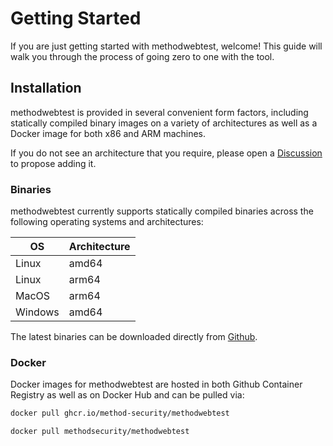 # Getting Started

If you are just getting started with methodwebtest, welcome! This guide will walk you through the process of going zero to one with the tool.

## Installation

methodwebtest is provided in several convenient form factors, including statically compiled binary images on a variety of architectures as well as a Docker image for both x86 and ARM machines.

If you do not see an architecture that you require, please open a [Discussion](https://method-security.github.io/community/contribute/discussions.html) to propose adding it.

### Binaries

methodwebtest currently supports statically compiled binaries across the following operating systems and architectures:

| OS      | Architecture |
| ------- | ------------ |
| Linux   | amd64        |
| Linux   | arm64        |
| MacOS   | arm64        |
| Windows | amd64        |

The latest binaries can be downloaded directly from [Github](https://github.com/Method-Security/methodwebtest/releases/latest).

### Docker

Docker images for methodwebtest are hosted in both Github Container Registry as well as on Docker Hub and can be pulled via:

```bash
docker pull ghcr.io/method-security/methodwebtest
```

```bash
docker pull methodsecurity/methodwebtest
```
